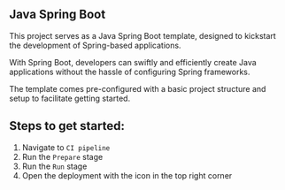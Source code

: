 ## Java Spring Boot

This project serves as a Java Spring Boot template, designed to kickstart the development of Spring-based applications. 

With Spring Boot, developers can swiftly and efficiently create Java applications without the hassle of configuring Spring frameworks.

The template comes pre-configured with a basic project structure and setup to facilitate getting started.

## Steps to get started:

1. Navigate to `CI pipeline` 
2. Run the `Prepare` stage
3. Run the `Run` stage
4. Open the deployment with the icon in the top right corner 
